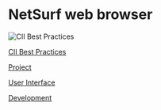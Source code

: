 NetSurf web browser
===================

![CII Best Practices](https://bestpractices.coreinfrastructure.org/projects/1037/badge)

[CII Best Practices](https://bestpractices.coreinfrastructure.org/projects/1037)


[Project](docs/project.md)

[User Interface](docs/user-interface.md)

[Development](docs/development.md)
